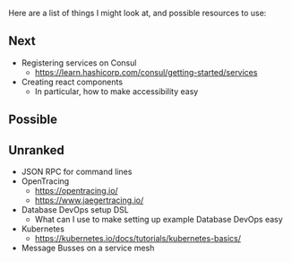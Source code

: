 Here are a list of things I might look at, and possible resources to use:

## Next
- Registering services on Consul
  - https://learn.hashicorp.com/consul/getting-started/services
- Creating react components
  - In particular, how to make accessibility easy

## Possible

## Unranked
- JSON RPC for command lines
- OpenTracing
  - https://opentracing.io/
  - https://www.jaegertracing.io/
- Database DevOps setup DSL
  - What can I use to make setting up example Database DevOps easy
- Kubernetes
  - https://kubernetes.io/docs/tutorials/kubernetes-basics/
- Message Busses on a service mesh